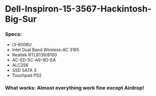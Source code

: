 # Dell-Inspiron-15-3567-Hackintosh-Big-Sur
### Specs:
- i3-6006U
- Intel Dual Band Wireless-AC 3165
- Realtek RTL8139/8100
- AC-ED-5C-A9-9D-EA
- ALC256
- SSD SATA 3
- Touchpad PS2
### What works: Almost everything work fine except Airdrop!
